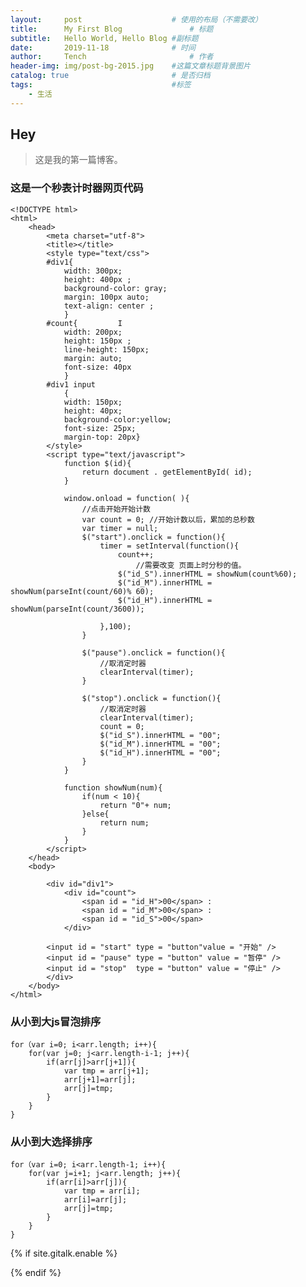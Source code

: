 ```yaml
---
layout:     post   				    # 使用的布局（不需要改）
title:      My First Blog 				# 标题 
subtitle:   Hello World, Hello Blog #副标题
date:       2019-11-18 				# 时间
author:     Tench 						# 作者
header-img: img/post-bg-2015.jpg 	#这篇文章标题背景图片
catalog: true 						# 是否归档
tags:								#标签
    - 生活
---
```


## Hey
>这是我的第一篇博客。

### 这是一个秒表计时器网页代码
```
<!DOCTYPE html>
<html>
	<head>
		<meta charset="utf-8">
		<title></title>
		<style type="text/css">		
		#div1{
			width: 300px;
			height: 400px ;
			background-color: gray;
			margin: 100px auto;
			text-align: center ;
			}
		#count{			I
			width: 200px;
			height: 150px ;
			line-height: 150px;
			margin:	auto;
			font-size: 40px
			}
		#div1 input
			{
			width: 150px; 
			height: 40px; 
			background-color:yellow; 
			font-size: 25px;
			margin-top: 20px}
		</style>
		<script type="text/javascript">
			function $(id){
				return document . getElementById( id);
			}
			
			window.onload = function( ){
				//点击开始开始计数
				var count = 0; //开始计数以后，累加的总秒数
				var timer = null;
				$("start").onclick = function(){
					timer = setInterval(function(){
						count++;
							//需要改变 页面上时分秒的值。
						$("id_S").innerHTML = showNum(count%60);
						$("id_M").innerHTML = showNum(parseInt(count/60)% 60);
						$("id_H").innerHTML = showNum(parseInt(count/3600));

					},100);
				}
				
				$("pause").onclick = function(){
					//取消定时器
					clearInterval(timer);
				}
				
				$("stop").onclick = function(){
					//取消定时器 
					clearInterval(timer);	
					count = 0;
					$("id_S").innerHTML = "00";
					$("id_M").innerHTML = "00";
					$("id_H").innerHTML = "00";			
				}
			}
			
			function showNum(num){
				if(num < 10){
					return "0"+ num;
				}else{
					return num;
				}
			}
		</script>
	</head>
	<body>
	
		<div id="div1">
			<div id="count">
				<span id = "id_H">00</span> :
				<span id = "id_M">00</span> : 
				<span id = "id_S">00</span>
			</div>
		
		<input id = "start" type = "button"value = "开始" /> 
		<input id = "pause" type = "button" value = "暂停" />
		<input id = "stop"  type = "button" value = "停止" />
		</div>
	</body>
</html>
```
### 从小到大js冒泡排序
```
for（var i=0; i<arr.length; i++){
	for(var j=0; j<arr.length-i-1; j++){
		if(arr[j]>arr[j+1]){
			var tmp = arr[j+1];
			arr[j+1]=arr[j];
			arr[j]=tmp;
		}
	}
}
```

### 从小到大选择排序
```
for（var i=0; i<arr.length-1; i++){
    for(var j=i+1; j<arr.length; j++){
        if(arr[i]>arr[j]){
            var tmp = arr[i];
            arr[i]=arr[j];
            arr[j]=tmp;
        }
    }        
}
```

<!-- Gitalk 评论 start  -->
{% if site.gitalk.enable %}
<!-- Gitalk link  -->
<link rel="stylesheet" href="https://unpkg.com/gitalk/dist/gitalk.css">
<script src="https://unpkg.com/gitalk@latest/dist/gitalk.min.js"></script>

<div id="gitalk-container"></div>
    <script type="text/javascript">
    var gitalk = new Gitalk({
    clientID: 'e1cb389c1bf13114d88a',
    clientSecret: '7f3821c2db772b973d958b948b932e129cfc7aaf',
    repo: 'T-ench.github.io',
    owner: 'T-ench',
    admin: ['T-ench'],
    <!--distractionFreeMode: {{site.gitalk.distractionFreeMode}},-->
    id: 'about',
    });
    gitalk.render('gitalk-container');
</script>
{% endif %}
<!-- Gitalk end -->
